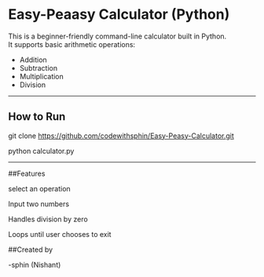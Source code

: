 # Easy-Peaasy Calculator (Python)

This is a beginner-friendly command-line calculator built in Python.  
It supports basic arithmetic operations:

- Addition
- Subtraction
- Multiplication
- Division

-------------------------------------------------------------------------

## How to Run

git clone https://github.com/codewithsphin/Easy-Peasy-Calculator.git

python calculator.py


-------------------------------------------------------------------------


##Features

select an operation

Input two numbers

Handles division by zero

Loops until user chooses to exit


##Created by

-sphin (Nishant)
